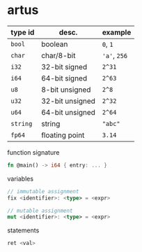 # artus

| type id | desc. | example |
|---------|-------|---------|
| `bool`    | boolean | `0`, `1`
| `char`    | char/8-bit | `'a'`, `256`
| `i32`   | 32-bit signed | `2^31`
| `i64`   | 64-bit signed | `2^63`
| `u8`    | 8-bit unsigned | `2^8`
| `u32`   | 32-bit unsigned | `2^32`
| `u64`   | 64-bit unsigned | `2^64`
| `string`   | string | `"abc"`
| `fp64` | floating point | `3.14`

function signature

```rs
fn @main() -> i64 { entry: ... }
```

variables
```rs
// immutable assignment
fix <identifier>: <type> = <expr>

// mutable assignment
mut <identifier>: <type> = <expr>
```

statements

```rs
ret <val>
```

